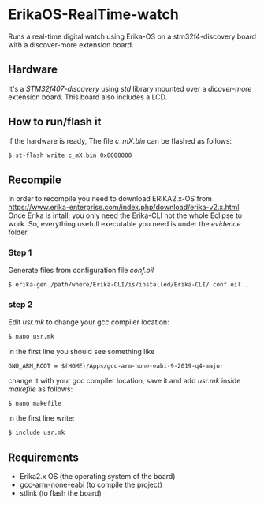 # ErikaOS-RealTime-watch
Runs a real-time digital watch using Erika-OS on a stm32f4-discovery board with a discover-more extension board.
## Hardware 
It's a _STM32f407-discovery_ using _std_ library mounted over a _dicover-more_ extension board. This board also includes a LCD. 

## How to run/flash it
if the hardware is ready, The file _c_mX.bin_ can be flashed as follows:
``` bash
$ st-flash write c_mX.bin 0x8000000
```

## Recompile
In order to recompile you need to download ERIKA2.x-OS from https://www.erika-enterprise.com/index.php/download/erika-v2.x.html
Once Erika is intall, you only need the Erika-CLI not the whole Eclipse to work. So, everything usefull executable you need is under the _evidence_ folder.

### Step 1
Generate files from configuration file _conf.oil_ 

``` bash
$ erika-gen /path/where/Erika-CLI/is/installed/Erika-CLI/ conf.oil .
```

### step 2
Edit _usr.mk_ to change your gcc compiler location:

``` bash
$ nano usr.mk
```
in the first line you should see something like

``` make
GNU_ARM_ROOT = $(HOME)/Apps/gcc-arm-none-eabi-9-2019-q4-major
```
change it with your gcc compiler location, save it and add _usr.mk_ inside _makefile_ as follows: 

``` bash
$ nano makefile
```
in the first line write:

``` bash
$ include usr.mk
```


## Requirements
- Erika2.x OS (the operating system of the board)
- gcc-arm-none-eabi (to compile the project)
- stlink (to flash the board)
